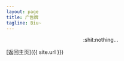 ```yaml
---
layout: page
title: 广告牌
tagline: Biu~
---
```


<div style="text-align:center">:shit:nothing...</div>

[返回主页]({{ site.url }})
